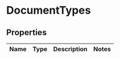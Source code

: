 
# DocumentTypes

## Properties
Name | Type | Description | Notes
------------ | ------------- | ------------- | -------------



